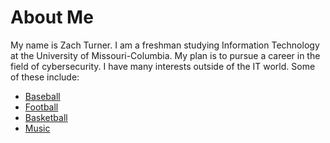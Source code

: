# About Me
My name is Zach Turner. I am a freshman studying Information Technology at the University of Missouri-Columbia. My plan is to pursue a career in the field of cybersecurity. I have many interests outside of the IT world. 
Some of these include:

- [Baseball](https://github.com/zetff9/FinalProject/blob/master/Baseball.md)
- [Football](https://github.com/zetff9/FinalProject/blob/master/Football.md)
- [Basketball](https://github.com/zetff9/FinalProject/blob/master/Basketball.md)
- [Music](https://github.com/zetff9/FinalProject/blob/master/Music.md)
